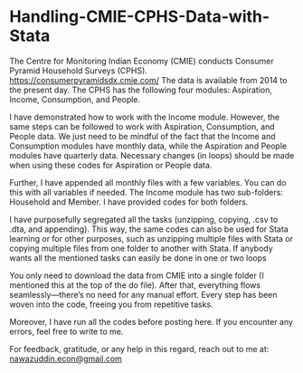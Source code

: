 # Handling-CMIE-CPHS-Data-with-Stata
The Centre for Monitoring Indian Economy (CMIE) conducts Consumer Pyramid Household Surveys (CPHS). https://consumerpyramidsdx.cmie.com/
The data is available from 2014 to the present day. The CPHS has the following four modules: Aspiration, Income, Consumption, and People.

I have demonstrated how to work with the Income module. However, the same steps can be followed to work with Aspiration, Consumption, and People data. We just need to be mindful of the fact that the Income and Consumption modules have monthly data, while the Aspiration and People modules have quarterly data. Necessary changes (in loops) should be made when using these codes for Aspiration or People data.

Further, I have appended all monthly files with a few variables. You can do this with all variables if needed. The Income module has two sub-folders: Household and Member. I have provided codes for both folders.

I have purposefully segregated all the tasks (unzipping, copying, .csv to .dta, and appending). This way, the same codes can also be used for Stata learning or for other purposes, such as unzipping multiple files with Stata or copying multiple files from one folder to another with Stata. If anybody wants all the mentioned tasks can easily be done in one or two loops

You only need to download the data from CMIE into a single folder (I mentioned this at the top of the do file). After that, everything flows seamlessly—there’s no need for any manual effort. Every step has been woven into the code, freeing you from repetitive tasks.

Moreover, I have run all the codes before posting here. If you encounter any errors, feel free to write to me.

For feedback, gratitude, or any help in this regard, reach out to me at: nawazuddin.econ@gmail.com




